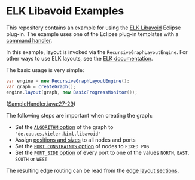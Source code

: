 # ELK Libavoid Examples

This repository contains an example for using the [ELK Libavoid](https://github.com/TypeFox/elk-libavoid) Eclipse plug-in. The example uses one of the Eclipse plug-in templates with a [command handler](https://github.com/TypeFox/elk-libavoid-examples/blob/main/test.plugin/src/test/plugin/handlers/SampleHandler.java).

In this example, layout is invoked via the `RecursiveGraphLayoutEngine`. For other ways to use ELK layouts, see the [ELK documentation](https://www.eclipse.org/elk/documentation/tooldevelopers.html).

The basic usage is very simple:
```java
var engine = new RecursiveGraphLayoutEngine();
var graph = createGraph();
engine.layout(graph, new BasicProgressMonitor());
```
([SampleHandler.java:27-29](https://github.com/TypeFox/elk-libavoid-examples/blob/3569ef5f6edcea0e56ba0bb604ea6295d6e9632c/test.plugin/src/test/plugin/handlers/SampleHandler.java#L27-L29))

The following steps are important when creating the graph:

 - Set the [`ALGORITHM` option](https://github.com/TypeFox/elk-libavoid-examples/blob/3569ef5f6edcea0e56ba0bb604ea6295d6e9632c/test.plugin/src/test/plugin/handlers/SampleHandler.java#L53) of the graph to `"de.cau.cs.kieler.kiml.libavoid"`
 - Assign [positions and sizes](https://github.com/TypeFox/elk-libavoid-examples/blob/3569ef5f6edcea0e56ba0bb604ea6295d6e9632c/test.plugin/src/test/plugin/handlers/SampleHandler.java#L57-L58) to all nodes and ports
 - Set the [`PORT_CONSTRAINTS` option](https://github.com/TypeFox/elk-libavoid-examples/blob/3569ef5f6edcea0e56ba0bb604ea6295d6e9632c/test.plugin/src/test/plugin/handlers/SampleHandler.java#L59) of nodes to `FIXED_POS`
 - Set the [`PORT_SIDE` option](https://github.com/TypeFox/elk-libavoid-examples/blob/3569ef5f6edcea0e56ba0bb604ea6295d6e9632c/test.plugin/src/test/plugin/handlers/SampleHandler.java#L65) of every port to one of the values `NORTH`, `EAST`, `SOUTH` or `WEST`

The resulting edge routing can be read from the [edge layout sections](https://github.com/TypeFox/elk-libavoid-examples/blob/3569ef5f6edcea0e56ba0bb604ea6295d6e9632c/test.plugin/src/test/plugin/handlers/SampleHandler.java#L30-L31).

